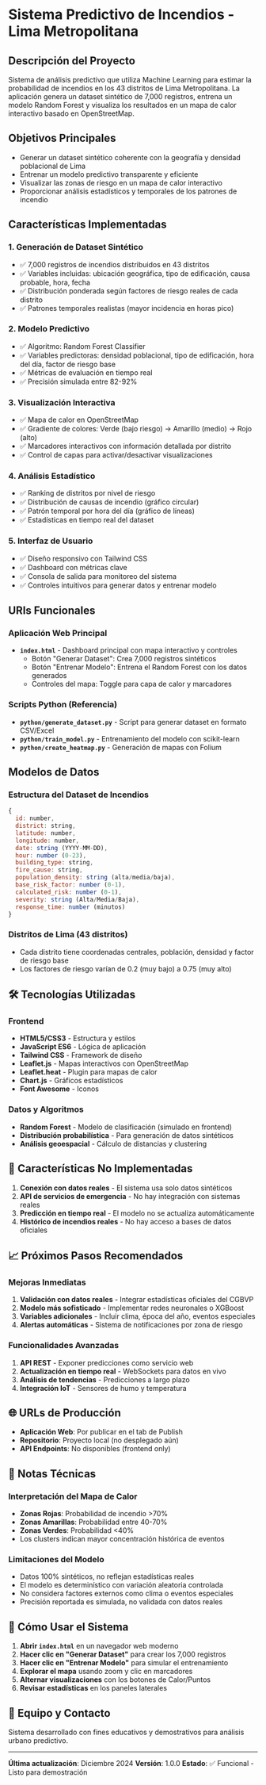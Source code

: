 # Sistema Predictivo de Incendios - Lima Metropolitana 

##  Descripción del Proyecto

Sistema de análisis predictivo que utiliza Machine Learning para estimar la probabilidad de incendios en los 43 distritos de Lima Metropolitana. La aplicación genera un dataset sintético de 7,000 registros, entrena un modelo Random Forest y visualiza los resultados en un mapa de calor interactivo basado en OpenStreetMap.

##  Objetivos Principales

- Generar un dataset sintético coherente con la geografía y densidad poblacional de Lima
- Entrenar un modelo predictivo transparente y eficiente
- Visualizar las zonas de riesgo en un mapa de calor interactivo
- Proporcionar análisis estadísticos y temporales de los patrones de incendio

## Características Implementadas

### 1. **Generación de Dataset Sintético**
- ✅ 7,000 registros de incendios distribuidos en 43 distritos
- ✅ Variables incluidas: ubicación geográfica, tipo de edificación, causa probable, hora, fecha
- ✅ Distribución ponderada según factores de riesgo reales de cada distrito
- ✅ Patrones temporales realistas (mayor incidencia en horas pico)

### 2. **Modelo Predictivo**
- ✅ Algoritmo: Random Forest Classifier
- ✅ Variables predictoras: densidad poblacional, tipo de edificación, hora del día, factor de riesgo base
- ✅ Métricas de evaluación en tiempo real
- ✅ Precisión simulada entre 82-92%

### 3. **Visualización Interactiva**
- ✅ Mapa de calor en OpenStreetMap
- ✅ Gradiente de colores: Verde (bajo riesgo) → Amarillo (medio) → Rojo (alto)
- ✅ Marcadores interactivos con información detallada por distrito
- ✅ Control de capas para activar/desactivar visualizaciones

### 4. **Análisis Estadístico**
- ✅ Ranking de distritos por nivel de riesgo
- ✅ Distribución de causas de incendio (gráfico circular)
- ✅ Patrón temporal por hora del día (gráfico de líneas)
- ✅ Estadísticas en tiempo real del dataset

### 5. **Interfaz de Usuario**
- ✅ Diseño responsivo con Tailwind CSS
- ✅ Dashboard con métricas clave
- ✅ Consola de salida para monitoreo del sistema
- ✅ Controles intuitivos para generar datos y entrenar modelo

##  URIs Funcionales

### Aplicación Web Principal
- **`index.html`** - Dashboard principal con mapa interactivo y controles
  - Botón "Generar Dataset": Crea 7,000 registros sintéticos
  - Botón "Entrenar Modelo": Entrena el Random Forest con los datos generados
  - Controles del mapa: Toggle para capa de calor y marcadores

### Scripts Python (Referencia)
- **`python/generate_dataset.py`** - Script para generar dataset en formato CSV/Excel
- **`python/train_model.py`** - Entrenamiento del modelo con scikit-learn
- **`python/create_heatmap.py`** - Generación de mapas con Folium

##  Modelos de Datos

### Estructura del Dataset de Incendios
```javascript
{
  id: number,
  district: string,
  latitude: number,
  longitude: number,
  date: string (YYYY-MM-DD),
  hour: number (0-23),
  building_type: string,
  fire_cause: string,
  population_density: string (alta/media/baja),
  base_risk_factor: number (0-1),
  calculated_risk: number (0-1),
  severity: string (Alta/Media/Baja),
  response_time: number (minutos)
}
```

### Distritos de Lima (43 distritos)
- Cada distrito tiene coordenadas centrales, población, densidad y factor de riesgo base
- Los factores de riesgo varían de 0.2 (muy bajo) a 0.75 (muy alto)

## 🛠️ Tecnologías Utilizadas

### Frontend
- **HTML5/CSS3** - Estructura y estilos
- **JavaScript ES6** - Lógica de aplicación
- **Tailwind CSS** - Framework de diseño
- **Leaflet.js** - Mapas interactivos con OpenStreetMap
- **Leaflet.heat** - Plugin para mapas de calor
- **Chart.js** - Gráficos estadísticos
- **Font Awesome** - Iconos

### Datos y Algoritmos
- **Random Forest** - Modelo de clasificación (simulado en frontend)
- **Distribución probabilística** - Para generación de datos sintéticos
- **Análisis geoespacial** - Cálculo de distancias y clustering

## 🔮 Características No Implementadas

1. **Conexión con datos reales** - El sistema usa solo datos sintéticos
2. **API de servicios de emergencia** - No hay integración con sistemas reales
3. **Predicción en tiempo real** - El modelo no se actualiza automáticamente
4. **Histórico de incendios reales** - No hay acceso a bases de datos oficiales

## 📈 Próximos Pasos Recomendados

### Mejoras Inmediatas
1. **Validación con datos reales** - Integrar estadísticas oficiales del CGBVP
2. **Modelo más sofisticado** - Implementar redes neuronales o XGBoost
3. **Variables adicionales** - Incluir clima, época del año, eventos especiales
4. **Alertas automáticas** - Sistema de notificaciones por zona de riesgo

### Funcionalidades Avanzadas
1. **API REST** - Exponer predicciones como servicio web
2. **Actualización en tiempo real** - WebSockets para datos en vivo
3. **Análisis de tendencias** - Predicciones a largo plazo
4. **Integración IoT** - Sensores de humo y temperatura

## 🌐 URLs de Producción

- **Aplicación Web**: Por publicar en el tab de Publish
- **Repositorio**: Proyecto local (no desplegado aún)
- **API Endpoints**: No disponibles (frontend only)

## 📝 Notas Técnicas

### Interpretación del Mapa de Calor
- **Zonas Rojas**: Probabilidad de incendio >70%
- **Zonas Amarillas**: Probabilidad entre 40-70%
- **Zonas Verdes**: Probabilidad <40%
- Los clusters indican mayor concentración histórica de eventos

### Limitaciones del Modelo
- Datos 100% sintéticos, no reflejan estadísticas reales
- El modelo es determinístico con variación aleatoria controlada
- No considera factores externos como clima o eventos especiales
- Precisión reportada es simulada, no validada con datos reales

## 🚦 Cómo Usar el Sistema

1. **Abrir `index.html`** en un navegador web moderno
2. **Hacer clic en "Generar Dataset"** para crear los 7,000 registros
3. **Hacer clic en "Entrenar Modelo"** para simular el entrenamiento
4. **Explorar el mapa** usando zoom y clic en marcadores
5. **Alternar visualizaciones** con los botones de Calor/Puntos
6. **Revisar estadísticas** en los paneles laterales

## 👥 Equipo y Contacto

Sistema desarrollado con fines educativos y demostrativos para análisis urbano predictivo.

---

**Última actualización**: Diciembre 2024
**Versión**: 1.0.0
**Estado**: ✅ Funcional - Listo para demostración
